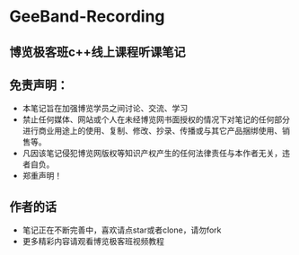 # GeeBand-Recording
## 博览极客班c++线上课程听课笔记  

## 免责声明：  
- 本笔记旨在加强博览学员之间讨论、交流、学习
- 禁止任何媒体、网站或个人在未经博览网书面授权的情况下对笔记的任何部分进行商业用途上的使用、复制、修改、抄录、传播或与其它产品捆绑使用、销售等。
- 凡因该笔记侵犯博览网版权等知识产权产生的任何法律责任与本作者无关，违者自负。
- 郑重声明！

## 作者的话
- 笔记正在不断完善中，喜欢请点star或者clone，请勿fork  
- 更多精彩内容请观看博览极客班视频教程
